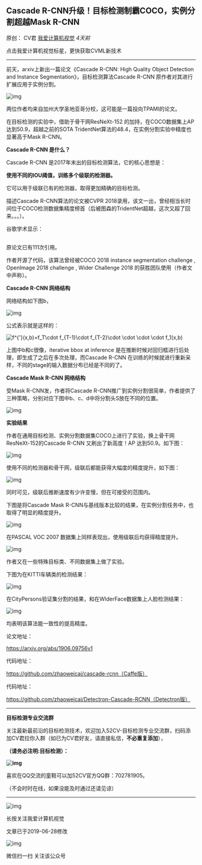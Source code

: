 ## Cascade R-CNN升级！目标检测制霸COCO，实例分割超越Mask R-CNN

原创： CV君 [我爱计算机视觉](javascript:void(0);) *4天前*

点击我爱计算机视觉标星，更快获取CVML新技术

------



前天，arxiv上新出一篇论文《Cascade R-CNN: High Quality Object Detection and Instance Segmentation》，目标检测算法Cascade R-CNN 原作者对其进行扩展应用于实例分割。



![img](https://mmbiz.qpic.cn/mmbiz_png/BJbRvwibeSTuw8m70aXOicCtknia5eJC7NZEgmXogefbaUB2mh0XF93h4RQiaFMRVoN3VgAy5R6jg4zfWnZPN4kMTg/640?wx_fmt=png&tp=webp&wxfrom=5&wx_lazy=1&wx_co=1)



两位作者均来自加州大学圣地亚哥分校，这可能是一篇投向TPAMI的论文。



在目标检测的实验中，借助于骨干网ResNeXt-152 的加持，在COCO数据集上AP达到50.9，超越之前的SOTA TridentNet算法的48.4，在实例分割实验中精度也显著高于Mask R-CNN。



**Cascade R-CNN 是什么？**



Cascade R-CNN 是2017年末出的目标检测算法，它的核心思想是：



**使用不同的IOU阈值，训练多个级联的检测器。**



它可以用于级联已有的检测器，取得更加精确的目标检测。



描述Cascade R-CNN算法的论文被CVPR 2018录用，该文一出，曾经相当长时间位于COCO检测数据集精度榜首（后被图森的TridentNet超越，这次又超了回来。。。）。



谷歌学术显示：

![img](data:image/gif;base64,iVBORw0KGgoAAAANSUhEUgAAAAEAAAABCAYAAAAfFcSJAAAADUlEQVQImWNgYGBgAAAABQABh6FO1AAAAABJRU5ErkJggg==)

原论文已有111次引用。



作者开源了代码，该算法曾经被COCO 2018 instance segmentation challenge , OpenImage 2018 challenge , Wider Challenge 2018 的获胜团队使用（作者文中声称）。



**Cascade R-CNN 网络结构**



网络结构如下图b，



![img](https://mmbiz.qpic.cn/mmbiz_png/BJbRvwibeSTuw8m70aXOicCtknia5eJC7NZWfFlMaSFdcZHqROLX74YbssoqUAMiagBz2w3NRufjETCPWEXrSswyDw/640?wx_fmt=png&tp=webp&wxfrom=5&wx_lazy=1&wx_co=1)



公式表示就是这样的：

![f^{'}(x,b)=f_T\cdot f_{T-1}\cdot f_{T-2}\cdot \cdot \cdot \cdot f_1(x,b)](https://mmbiz.qpic.cn/mmbiz_png/BJbRvwibeSTuw8m70aXOicCtknia5eJC7NZBcQoeG2TxpclZEzFSu1z6IHCr1UNR2mibJtBw3fSgsHNlibtIVRia39Jw/640?wx_fmt=gif&tp=webp&wxfrom=5&wx_lazy=1&wx_co=1)

上图中b和c很像，iterative bbox at inference 是在推断时候对回归框进行后处理，即生成了之后在多次处理，而Cascade R-CNN 在训练的时候就进行重新采样，不同的stage的输入数据分布已经是不同的了。



**Cascade Mask R-CNN 网络结构**



受Mask R-CNN发，作者将Cascade R-CNN推广到实例分割很简单，作者提供了三种策略，分别对应下图中b、c、d中将分割头S放在不同的位置。



![img](https://mmbiz.qpic.cn/mmbiz_png/BJbRvwibeSTuw8m70aXOicCtknia5eJC7NZpaTxFQ8tAmLFxOicNWn6uA9l1Ru9FqKdq3hneGldfs2IUgw757maZfw/640?wx_fmt=png&tp=webp&wxfrom=5&wx_lazy=1&wx_co=1)



**实验结果**



作者在通用目标检测、实例分割数据集COCO上进行了实验，换上骨干网ResNeXt-152的Cascade R-CNN 又刷出了新高度！AP 达到50.9。如下图：



![img](https://mmbiz.qpic.cn/mmbiz_png/BJbRvwibeSTuw8m70aXOicCtknia5eJC7NZEZDk5XAGvKqFh7KopiaHIO2rDeCh7xgzibjKKkQarglbJ8iauvjad7ibkw/640?wx_fmt=png&tp=webp&wxfrom=5&wx_lazy=1&wx_co=1)



使用不同的检测器和骨干网，级联后都能获得大幅度的精度提升，如下图：



![img](https://mmbiz.qpic.cn/mmbiz_png/BJbRvwibeSTuw8m70aXOicCtknia5eJC7NZSN4SbwYZvJe9ibCicTE09bPTib0icx9t0qHXkkepUKbhaTvFlX8g3IQnKg/640?wx_fmt=png&tp=webp&wxfrom=5&wx_lazy=1&wx_co=1)



同时可见，级联后推断速度有少许变慢，但在可接受的范围内。



下图是将Cascade Mask R-CNN与基线版本比较的结果，在实例分割任务中，也取得了明显的精度提升。



![img](https://mmbiz.qpic.cn/mmbiz_png/BJbRvwibeSTuw8m70aXOicCtknia5eJC7NZWOf4bVCHxd7UNNn2iaiae5xuetRpPgfkhEyY53wwqMo4DksulcQ06iaTQ/640?wx_fmt=png&tp=webp&wxfrom=5&wx_lazy=1&wx_co=1)



在PASCAL VOC 2007 数据集上同样表现出，使用级联后均获得精度提升。

![img](https://mmbiz.qpic.cn/mmbiz_png/BJbRvwibeSTuw8m70aXOicCtknia5eJC7NZ6be6mFq6icFzf8l7pibniaXj1G6sxQhxl0VaicrQVKnlDtWMWukqo7aAAw/640?wx_fmt=png&tp=webp&wxfrom=5&wx_lazy=1&wx_co=1)



作者又在一些特殊目标类、不同数据集上做了实验。



下图为在KITTI车辆类的检测结果：



![img](https://mmbiz.qpic.cn/mmbiz_png/BJbRvwibeSTuw8m70aXOicCtknia5eJC7NZTKdZ5FRHyia6iaew1KZQUIFvhF0n0rhasiawhYbmVk6rOpib7jcFgaAia1Q/640?wx_fmt=png&tp=webp&wxfrom=5&wx_lazy=1&wx_co=1)



在CityPersons验证集分割的结果，和在WIderFace数据集上人脸检测结果：



![img](https://mmbiz.qpic.cn/mmbiz_png/BJbRvwibeSTuw8m70aXOicCtknia5eJC7NZ0Bf1nl8Z0bmguzDibqvI7PSleG8TzviaicJ0AAuPiaGugfXh4Tlof4BSgg/640?wx_fmt=png&tp=webp&wxfrom=5&wx_lazy=1&wx_co=1)



均表明该算法能一致性的提高精度。



论文地址：

https://arxiv.org/abs/1906.09756v1

代码地址：

https://github.com/zhaoweicai/cascade-rcnn（Caffe版）

代码地址：

https://github.com/zhaoweicai/Detectron-Cascade-RCNN（Detectron版）



------







**目标检测专业交流群**



关注最新最前沿的目标检测技术，欢迎加入52CV-目标检测专业交流群，扫码添加CV君拉你入群（如已为CV君好友，请直接私信，**不必重复添加**），

**（请务必注明:目标检测）：**

**![img](https://mmbiz.qpic.cn/mmbiz_png/BJbRvwibeSTs1Ke4WXicIqN7QibMXL527MCvicgajlnePVw1mnomoLqFqL0WLf7UUpSkVGj2E1GGe83e8ZmY0G42jw/640?wx_fmt=png&tp=webp&wxfrom=5&wx_lazy=1&wx_co=1)**

喜欢在QQ交流的童鞋可以加52CV官方QQ群：702781905。

（不会时时在线，如果没能及时通过还请见谅）



------

![img](https://mmbiz.qpic.cn/mmbiz_png/BJbRvwibeSTvVOnJBvePcP1qFUSWpyvrjpYAWNIZTZzUA7Zq4VPlReicJWcIeozxic5VhHlwNQNAFXmKQBtKf5xAQ/640?wx_fmt=png&tp=webp&wxfrom=5&wx_lazy=1&wx_co=1)

长按关注我爱计算机视觉

文章已于2019-06-28修改







![img](https://mp.weixin.qq.com/mp/qrcode?scene=10000004&size=102&__biz=MzIwMTE1NjQxMQ==&mid=2247487486&idx=1&sn=dcaca7b7b1122a4aeac0efe8bf9571c4&send_time=)

微信扫一扫
关注该公众号